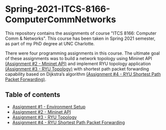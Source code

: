 # Spring-2021-ITCS-8166-ComputerCommNetworks

This repository contains the assignments of course "ITCS 8166: Computer Comm & Networks". This course has been taken in Spring 2021 semester, as part of my PhD degree at UNC Charlotte.

There were four programming assignments in this course. The ultimate goal of these assignments was to build a network topology using Mininet API [(Assignment #2 - Mininet API)](https://github.com/biqar/Spring-2021-ITCS-8166-ComputerCommNetworks/tree/main/assignments/assignment-2) and implement RYU topology application [(Assignment #3 - RYU Topology)](https://github.com/biqar/Spring-2021-ITCS-8166-ComputerCommNetworks/tree/main/assignments/assignment-3) with shortest path packet forwarding capability based on Dijkstra’s algorithm [(Assignment #4 - RYU Shortest Path Packet Forwarding)](https://github.com/biqar/Spring-2021-ITCS-8166-ComputerCommNetworks/tree/main/assignments/assignment-4).

## Table of contents
* [Assignment #1 - Environment Setup](https://github.com/biqar/Spring-2021-ITCS-8166-ComputerCommNetworks/tree/main/assignments/assignment-1)
* [Assignment #2 - Mininet API](https://github.com/biqar/Spring-2021-ITCS-8166-ComputerCommNetworks/tree/main/assignments/assignment-2)
* [Assignment #3 - RYU Topology](https://github.com/biqar/Spring-2021-ITCS-8166-ComputerCommNetworks/tree/main/assignments/assignment-3)
* [Assignment #4 - RYU Shortest Path Packet Forwarding](https://github.com/biqar/Spring-2021-ITCS-8166-ComputerCommNetworks/tree/main/assignments/assignment-4)
